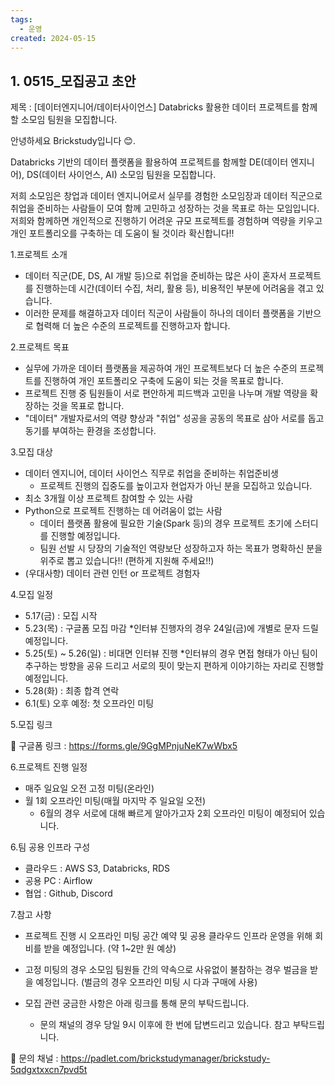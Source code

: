 ```yaml
---
tags:
  - 운영
created: 2024-05-15
---
```



## 1. 0515_모집공고 초안


제목 : [데이터엔지니어/데이터사이언스] Databricks 활용한 데이터 프로젝트를 함께할 소모임 팀원을 모집합니다.

안녕하세요 Brickstudy입니다 😊.

Databricks 기반의 데이터 플랫폼을 활용하여 프로젝트를 함께할 DE(데이터 엔지니어), DS(데이터 사이언스, AI) 소모임 팀원을 모집합니다.

저희 소모임은 창업과 데이터 엔지니어로서 실무를 경험한 소모임장과 데이터 직군으로 취업을 준비하는 사람들이 모여 함께 고민하고 성장하는 것을 목표로 하는 모임입니다. 저희와 함께하면 개인적으로 진행하기 어려운 규모 프로젝트를 경험하며 역량을 키우고 개인 포트폴리오를 구축하는 데 도움이 될 것이라 확신합니다!!


1.프로젝트 소개
- 데이터 직군(DE, DS, AI 개발 등)으로 취업을 준비하는 많은 사이 혼자서 프로젝트를 진행하는데 시간(데이터 수집, 처리, 활용 등), 비용적인 부분에 어려움을 겪고 있습니다.
- 이러한 문제를 해결하고자 데이터 직군이 사람들이 하나의 데이터 플랫폼을 기반으로 협력해 더 높은 수준의 프로젝트를 진행하고자 합니다.


2.프로젝트 목표
- 실무에 가까운 데이터 플랫폼을 제공하여 개인 프로젝트보다 더 높은 수준의 프로젝트를 진행하여 개인 포트폴리오 구축에 도움이 되는 것을 목표로 합니다.
- 프로젝트 진행 중 팀원들이 서로 편안하게 피드백과 고민을 나누며 개발 역량을 확장하는 것을 목표로 합니다.
- "데이터" 개발자로서의 역량 향상과 "취업" 성공을 공동의 목표로 삼아 서로를 돕고 동기를 부여하는 환경을 조성합니다.


3.모집 대상
- 데이터 엔지니어, 데이터 사이언스 직무로 취업을 준비하는 취업준비생
    - 프로젝트 진행의 집중도를 높이고자 현업자가 아닌 분을 모집하고 있습니다.
- 최소 3개월 이상 프로젝트 참여할 수 있는 사람
- Python으로 프로젝트 진행하는 데 어려움이 없는 사람
    - 데이터 플랫폼 활용에 필요한 기술(Spark 등)의 경우 프로젝트 초기에 스터디를 진행할 예정입니다.
    - 팀원 선발 시 당장의 기술적인 역량보단 성장하고자 하는 목표가 명확하신 분을 위주로 뽑고 있습니다!! (편하게 지원해 주세요!!)
- (우대사항) 데이터 관련 인턴 or 프로젝트 경험자


4.모집 일정
- 5.17(금) : 모집 시작
- 5.23(목) : 구글폼 모집 마감
    *인터뷰 진행자의 경우 24일(금)에 개별로 문자 드릴 예정입니다.
- 5.25(토) ~ 5.26(일) : 비대면 인터뷰 진행
    *인터뷰의 경우 면접 형태가 아닌 팀이 추구하는 방향을 공유 드리고 서로의 핏이 맞는지 편하게 이야기하는 자리로 진행할 예정입니다.
- 5.28(화) : 최종 합격 연락
- 6.1(토) 오후 예정: 첫 오프라인 미팅


5.모집 링크

🚩 구글폼 링크 : https://forms.gle/9GgMPnjuNeK7wWbx5


6.프로젝트 진행 일정
- 매주 일요일 오전 고정 미팅(온라인)
- 월 1회 오프라인 미팅(매월 마지막 주 일요일 오전)
    - 6월의 경우 서로에 대해 빠르게 알아가고자 2회 오프라인 미팅이 예정되어 있습니다.


6.팀 공용 인프라 구성
- 클라우드 : AWS S3, Databricks, RDS
- 공용 PC : Airflow
- 협업 : Github, Discord


7.참고 사항

- 프로젝트 진행 시 오프라인 미팅 공간 예약 및 공용 클라우드 인프라 운영을 위해 회비를 받을 예정입니다. (약 1~2만 원 예상)
- 고정 미팅의 경우 소모임 팀원들 간의 약속으로 사유없이 불참하는 경우 벌금을 받을 예정입니다. (벌금의 경우 오프라인 미팅 시 다과 구매에 사용)

- 모집 관련 궁금한 사항은 아래 링크를 통해 문의 부탁드립니다.
    - 문의 채널의 경우 당일 9시 이후에 한 번에 답변드리고 있습니다. 참고 부탁드립니다.


🚩 문의 채널 : https://padlet.com/brickstudymanager/brickstudy-5qdgxtxxcn7pvd5t



